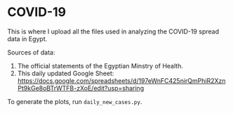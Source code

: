 # COVID-19
This is where I upload all the files used in analyzing the COVID-19 spread data in Egypt.

Sources of data:
  1. The official statements of the Egyptian Minstry of Health.
  2. This daily updated Google Sheet: https://docs.google.com/spreadsheets/d/197eWnFC425nirQmPhiR2XznPt9kGe8oBTrWTFB-zXoE/edit?usp=sharing

To generate the plots, run `daily_new_cases.py`.
